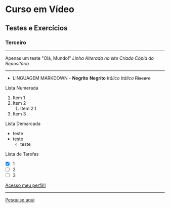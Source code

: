 # Curso em Vídeo 
## Testes e Exercícios 
### Terceiro
***

 Apenas um teste
 "Olá, Mundo!"
_Linha Alterada no site_
_Criado Cópia do Repositório_
***

- LINGUAGEM MARKDOWN -
**Negrito** __Negrito__
*Itálico* _Itálico_
~~Riscaro~~

Lista Numerada
1. Item 1
1. Item 2 
     1. Item 2.1
1. Item 3

Lista Demarcada
* teste
* teste
  * teste

Lista de Tarefas
- [x] 1
- [ ] 2
- [ ] 3

[Acesso meu perfil!!](https://ab0echat.github.io)
***
[Pesquise aqui](https://www.google.com)
